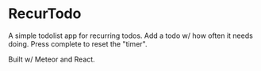 # RecurTodo
A simple todolist app for recurring todos.
Add a todo w/ how often it needs doing.
Press complete to reset the "timer".

Built w/ Meteor and React.
